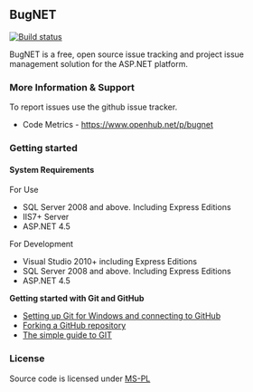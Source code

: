 ## BugNET
[![Build status](https://ci.appveyor.com/api/projects/status/ror9c96krbd7knld?svg=true)](https://ci.appveyor.com/project/dubeaud/bugnet)

BugNET is a free, open source issue tracking and project issue management solution for the ASP.NET platform.

### More Information & Support

To report issues use the github issue tracker.

* Code Metrics - https://www.openhub.net/p/bugnet

### Getting started

#### System Requirements

For Use

- SQL Server 2008 and above. Including Express Editions
- IIS7+ Server
- ASP.NET 4.5

For Development

- Visual Studio 2010+ including Express Editions
- SQL Server 2008 and above. Including Express Editions
- ASP.NET 4.5

**Getting started with Git and GitHub**

 * [Setting up Git for Windows and connecting to GitHub](http://help.github.com/win-set-up-git/)
 * [Forking a GitHub repository](http://help.github.com/fork-a-repo/)
 * [The simple guide to GIT](http://rogerdudler.github.com/git-guide/)
 

### License

Source code is licensed under [MS-PL](LICENSE)
